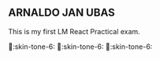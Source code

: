 ## ARNALDO JAN UBAS

This is my first LM React Practical exam.

:pray::skin-tone-6: :pray::skin-tone-6: :pray::skin-tone-6: